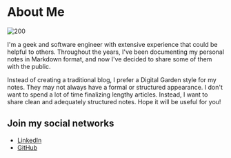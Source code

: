 # About Me  
  
<div class="flex flex-col items-center justify-center">  
<img class="internal w-[200px] h-[200px]" src="/assets/avatar.png" alt="200"></img>  
</div>  
  
I'm a geek and software engineer with extensive experience that could be helpful to others. Throughout the years, I've been documenting my personal notes in Markdown format, and now I've decided to share some of them with the public.  
  
Instead of creating a traditional blog, I prefer a Digital Garden style for my notes. They may not always have a formal or structured appearance. I don't want to spend a lot of time finalizing lengthy articles. Instead, I want to share clean and adequately structured notes. Hope it will be useful for you!  
  
## Join my social networks  
  
- [LinkedIn](https://www.linkedin.com/in/yuri-karpovich/)  
- [GitHub](https://github.com/yuri-karpovich)
